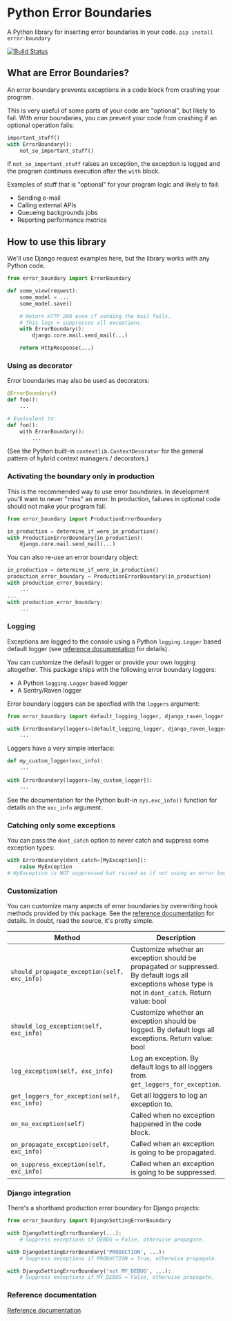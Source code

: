 # Python Error Boundaries

A Python library for inserting error boundaries in your code. `pip install error-boundary`

[![Build Status](https://travis-ci.org/cashlink/error-boundary.svg?branch=travis)](https://travis-ci.org/cashlink/error-boundary)

## What are Error Boundaries?

An error boundary prevents exceptions in a code block from crashing your program.

This is very useful of some parts of your code are "optional", but likely to fail. With error boundaries, you can prevent your code from crashing if an optional operation fails:

```python
important_stuff()
with ErrorBoundary():
    not_so_important_stuff()
```

If `not_so_important_stuff` raises an exception, the exception is logged and the program continues execution after the `with` block.

Examples of stuff that is "optional" for your program logic and likely to fail:

- Sending e-mail
- Calling external APIs
- Queueing backgrounds jobs
- Reporting performance metrics

## How to use this library

We'll use Django request examples here, but the library works with any Python code.

```python
from error_boundary import ErrorBoundary

def some_view(request):
    some_model = ...
    some_model.save()

    # Return HTTP 200 even if sending the mail fails.
    # This logs + suppresses all exceptions.
    with ErrorBoundary():
        django.core.mail.send_mail(...)

    return HttpResponse(...)
```

### Using as decorator

Error boundaries may also be used as decorators:

```python
@ErrorBoundary()
def foo():
    ...

# Equivalent to:
def foo():
    with ErrorBoundary():
        ...
```

(See the Python built-in `contextlib.ContextDecorator` for the general pattern of hybrid context managers / decorators.)

### Activating the boundary only in production

This is the recommended way to use error boundaries. In development you'll want to never "miss" an error. In production, failures in optional code should not make your program fail.

```python
from error_boundary import ProductionErrorBoundary

in_production = determine_if_were_in_production()
with ProductionErrorBoundary(in_production):
	django.core.mail.send_mail(...)
```

You can also re-use an error boundary object:

```python
in_production = determine_if_were_in_production()
production_error_boundary = ProductionErrorBoundary(in_production)
with production_error_boundary:
    ...
...
with production_error_boundary:
    ...
```

### Logging 

Exceptions are logged to the console using a Python `logging.Logger` based default logger (see [reference documentation](http://python-error-boundaries.readthedocs.io/en/latest/error_boundary.html) for details).

You can customize the default logger or provide your own logging altogether. This package ships with the following error boundary loggers:

- A Python `logging.Logger` based logger
- A Sentry/Raven logger

Error boundary loggers can be specfied with the `loggers` argument:

```python
from error_boundary import default_logging_logger, django_raven_logger

with ErrorBoundary(loggers=[default_logging_logger, django_raven_logger]):
    ...
```

Loggers have a very simple interface:

```python
def my_custom_logger(exc_info):
    ...
    
with ErrorBoundary(loggers=[my_custom_logger]):
    ...
```

See the documentation for the Python built-in `sys.exc_info()` function for details on the `exc_info` argument.

### Catching only some exceptions

You can pass the `dont_catch` option to never catch and suppress some exception types:

```python
with ErrorBoundary(dont_catch=[MyException]):
    raise MyException
# MyException is NOT suppressed but raised as if not using an error boundary in the first place.
```

### Customization

You can customize many aspects of error boundaries by overwriting hook methods provided by this package. See the [reference documentation](http://python-error-boundaries.readthedocs.io/en/latest/error_boundary.html) for details. In doubt, read the source, it's pretty simple.

| Method                                   | Description                              |
| ---------------------------------------- | ---------------------------------------- |
| `should_propagate_exception(self, exc_info)` | Customize whether an exception should be propagated or suppressed. By default logs all exceptions whose type is not in `dont_catch`. Return value: bool |
| `should_log_exception(self, exc_info)`   | Customize whether an exception should be logged. By default logs all exceptions. Return value: bool |
| `log_exception(self, exc_info)`          | Log an exception. By default logs to all loggers from `get_loggers_for_exception`. |
| `get_loggers_for_exception(self, exc_info)` | Get all loggers to log an exception to.  |
| `on_no_exception(self)`                  | Called when no exception happened in the code block. |
| `on_propagate_exception(self, exc_info)` | Called when an exception is going to be propagated. |
| `on_suppress_exception(self, exc_info)`  | Called when an exception is going to be suppressed. |

### Django integration

There's a shorthand production error boundary for Django projects:

```python
from error_boundary import DjangoSettingErrorBoundary

with DjangoSettingErrorBoundary(...):
    # Suppress exceptions if DEBUG = False, otherwise propagate.

with DjangoSettingErrorBoundary('PRODUCTION', ...):
    # Suppress exceptions if PRODUCTION = True, otherwise propagate.

with DjangoSettingErrorBoundary('not MY_DEBUG', ...):
    # Suppress exceptions if MY_DEBUG = False, otherwise propagate.
```

### Reference documentation

[Reference documentation](http://python-error-boundaries.readthedocs.io/en/latest/error_boundary.html)
